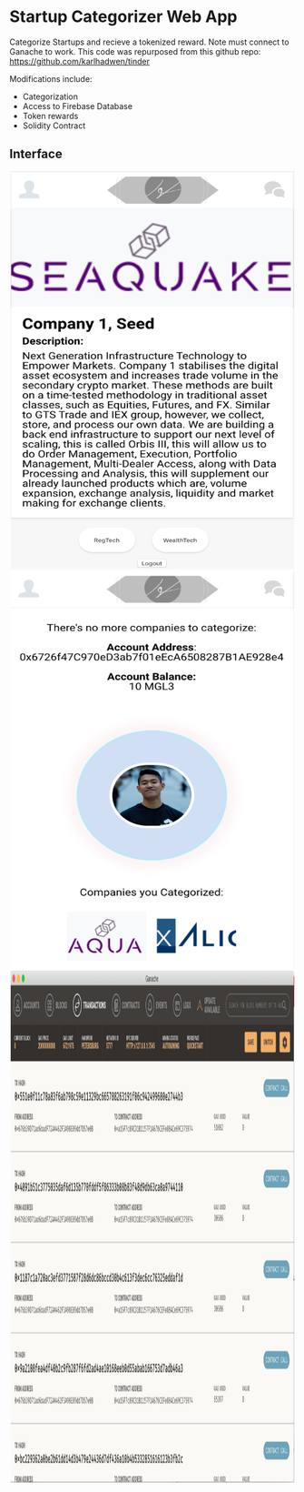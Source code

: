 # Startup Categorizer Web App

Categorize Startups and recieve a tokenized reward. Note must connect to Ganache to work. This code was repurposed from this github repo: https://github.com/karlhadwen/tinder

Modifications include:
- Categorization
- Access to Firebase Database
- Token rewards 
- Solidity Contract

## Interface
<p align="center">
<img src="thumbnail_App Interface.png" width="500" height="700"/>
<img src="thumbnail_App Token Dashboard.png" width="500" height="700"/>
<img src="thumbnail_Ganache Transactions.png" width="500" height="900"/>
</p>
